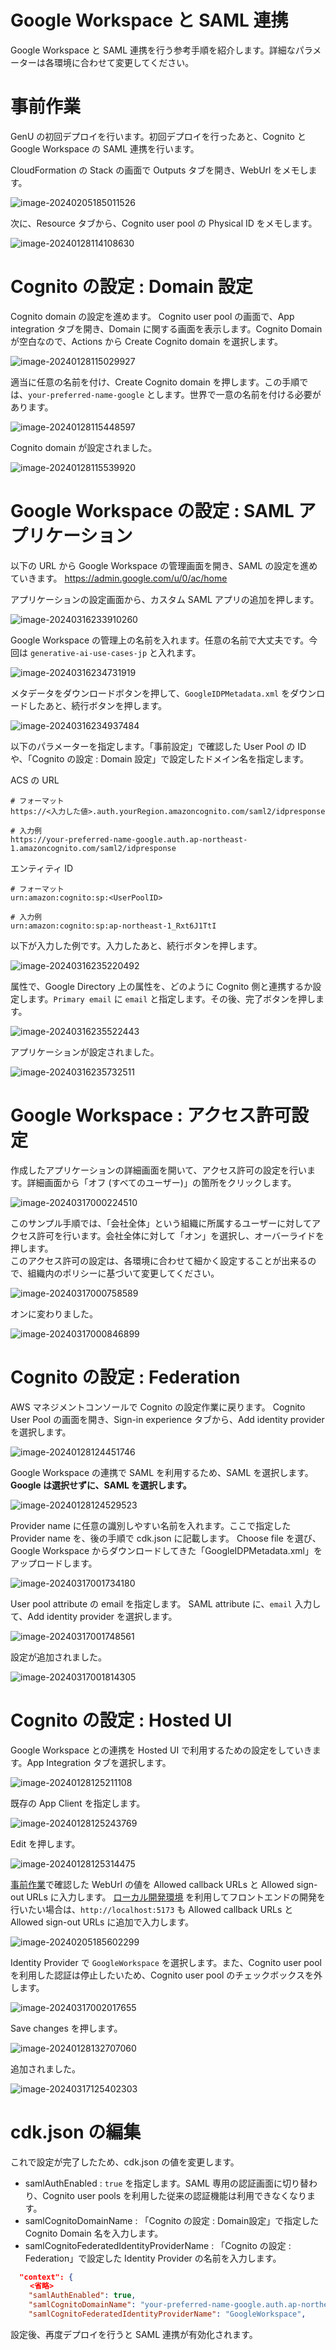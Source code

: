 # Google Workspace と SAML 連携
Google Workspace と SAML 連携を行う参考手順を紹介します。詳細なパラメーターは各環境に合わせて変更してください。

# 事前作業
GenU の初回デプロイを行います。初回デプロイを行ったあと、Cognito と Google Workspace の SAML 連携を行います。

CloudFormation の Stack の画面で Outputs タブを開き、WebUrl をメモします。

![image-20240205185011526](assets/SAML_WITH_GOOGLE_WORKSPACE/image-20240205185011526.png)

次に、Resource タブから、Cognito user pool の Physical ID をメモします。

![image-20240128114108630](assets/SAML_WITH_GOOGLE_WORKSPACE/image-20240317105731051.png)

# Cognito の設定 : Domain 設定
Cognito domain の設定を進めます。
Cognito user pool の画面で、App integration タブを開き、Domain に関する画面を表示します。Cognito Domain が空白なので、Actions から Create Cognito domain を選択します。

![image-20240128115029927](assets/SAML_WITH_ENTRA_ID/image-20240128115029927.png)

適当に任意の名前を付け、Create Cognito domain を押します。この手順では、`your-preferred-name-google` とします。世界で一意の名前を付ける必要があります。

![image-20240128115448597](assets/SAML_WITH_GOOGLE_WORKSPACE/image-20240316234530866.png)

Cognito domain が設定されました。

![image-20240128115539920](assets/SAML_WITH_GOOGLE_WORKSPACE/image-20240316234607065-1710645672447-1710645678992.png)

# Google Workspace の設定 : SAML アプリケーション

以下の URL から Google Workspace の管理画面を開き、SAML の設定を進めていきます。
https://admin.google.com/u/0/ac/home

アプリケーションの設定画面から、カスタム SAML アプリの追加を押します。

![image-20240316233910260](assets/SAML_WITH_GOOGLE_WORKSPACE/image-20240316233910260.png)

Google Workspace の管理上の名前を入れます。任意の名前で大丈夫です。今回は `generative-ai-use-cases-jp` と入れます。

![image-20240316234731919](assets/SAML_WITH_GOOGLE_WORKSPACE/image-20240316234731919.png)

メタデータをダウンロードボタンを押して、`GoogleIDPMetadata.xml` をダウンロードしたあと、続行ボタンを押します。

![image-20240316234937484](assets/SAML_WITH_GOOGLE_WORKSPACE/image-20240316234937484.png)

以下のパラメーターを指定します。「事前設定」で確認した User Pool の ID や、「Cognito の設定 : Domain 設定」で設定したドメイン名を指定します。

ACS の URL

```
# フォーマット
https://<入力した値>.auth.yourRegion.amazoncognito.com/saml2/idpresponse

# 入力例
https://your-preferred-name-google.auth.ap-northeast-1.amazoncognito.com/saml2/idpresponse
```

エンティティ ID

```
# フォーマット
urn:amazon:cognito:sp:<UserPoolID>

# 入力例
urn:amazon:cognito:sp:ap-northeast-1_Rxt6J1TtI
```

以下が入力した例です。入力したあと、続行ボタンを押します。

![image-20240316235220492](assets/SAML_WITH_GOOGLE_WORKSPACE/image-20240316235220492.png)

属性で、Google Directory 上の属性を、どのように Cognito 側と連携するか設定します。`Primary email` に `email` と指定します。その後、完了ボタンを押します。

![image-20240316235522443](assets/SAML_WITH_GOOGLE_WORKSPACE/image-20240316235522443.png)

アプリケーションが設定されました。

![image-20240316235732511](assets/SAML_WITH_GOOGLE_WORKSPACE/image-20240316235732511.png)

# Google Workspace : アクセス許可設定

作成したアプリケーションの詳細画面を開いて、アクセス許可の設定を行います。詳細画面から「オフ (すべてのユーザー)」の箇所をクリックします。

![image-20240317000224510](assets/SAML_WITH_GOOGLE_WORKSPACE/image-20240317000224510.png)

このサンプル手順では、「会社全体」という組織に所属するユーザーに対してアクセス許可を行います。会社全体に対して「オン」を選択し、オーバーライドを押します。  
このアクセス許可の設定は、各環境に合わせて細かく設定することが出来るので、組織内のポリシーに基づいて変更してください。

![image-20240317000758589](assets/SAML_WITH_GOOGLE_WORKSPACE/image-20240317000758589.png)

オンに変わりました。

![image-20240317000846899](assets/SAML_WITH_GOOGLE_WORKSPACE/image-20240317000846899.png)

# Cognito の設定 : Federation

AWS マネジメントコンソールで Cognito の設定作業に戻ります。
Cognito User Pool の画面を開き、Sign-in experience タブから、Add identity provider を選択します。

![image-20240128124451746](assets/SAML_WITH_ENTRA_ID/image-20240128124451746.png)



Google Workspace の連携で SAML を利用するため、SAML を選択します。**Google は選択せずに、SAML を選択します。**

![image-20240128124529523](assets/SAML_WITH_ENTRA_ID/image-20240128124529523.png)



Provider name に任意の識別しやすい名前を入れます。ここで指定した Provider name を、後の手順で cdk.json に記載します。
Choose file を選び、Google Workspace からダウンロードしてきた「GoogleIDPMetadata.xml」をアップロードします。

![image-20240317001734180](assets/SAML_WITH_GOOGLE_WORKSPACE/image-20240317001734180.png)


User pool attribute の email を指定します。
SAML attribute に、`email` 入力して、Add identity provider を選択します。

![image-20240317001748561](assets/SAML_WITH_GOOGLE_WORKSPACE/image-20240317001748561.png)



設定が追加されました。

![image-20240317001814305](assets/SAML_WITH_GOOGLE_WORKSPACE/image-20240317001814305.png)



# Cognito の設定 : Hosted UI

Google Workspace との連携を Hosted UI で利用するための設定をしていきます。App Integration タブを選択します。

![image-20240128125211108](assets/SAML_WITH_ENTRA_ID/image-20240128125211108.png)



既存の App Client を指定します。

![image-20240128125243769](assets/SAML_WITH_ENTRA_ID/image-20240128125243769.png)



Edit を押します。

![image-20240128125314475](assets/SAML_WITH_ENTRA_ID/image-20240128125314475.png)


[事前作業](#事前作業)で確認した WebUrl の値を Allowed callback URLs と Allowed sign-out URLs に入力します。
[ローカル開発環境](./DEVELOPMENT.md) を利用してフロントエンドの開発を行いたい場合は、`http://localhost:5173` も Allowed callback URLs と Allowed sign-out URLs に追加で入力します。


![image-20240205185602299](assets/SAML_WITH_ENTRA_ID/image-20240205185602299.png)


Identity Provider で `GoogleWorkspace` を選択します。また、Cognito user pool を利用した認証は停止したいため、Cognito user pool のチェックボックスを外します。

![image-20240317002017655](assets/SAML_WITH_GOOGLE_WORKSPACE/image-20240317002017655.png)


Save  changes を押します。

![image-20240128132707060](assets/SAML_WITH_ENTRA_ID/image-20240128132707060.png)



追加されました。

![image-20240317125402303](assets/SAML_WITH_GOOGLE_WORKSPACE/image-20240317125402303.png)

# cdk.json の編集

これで設定が完了したため、cdk.json の値を変更します。

- samlAuthEnabled : `true` を指定します。SAML 専用の認証画面に切り替わり、Cognito user pools を利用した従来の認証機能は利用できなくなります。
- samlCognitoDomainName : 「Cognito の設定 : Domain設定」で指定した Cognito Domain 名を入力します。
- samlCognitoFederatedIdentityProviderName : 「Cognito の設定 : Federation」で設定した Identity Provider の名前を入力します。


```json
  "context": {
　　 <省略>
    "samlAuthEnabled": true,
    "samlCognitoDomainName": "your-preferred-name-google.auth.ap-northeast-1.amazoncognito.com",
    "samlCognitoFederatedIdentityProviderName": "GoogleWorkspace",
```

設定後、再度デプロイを行うと SAML 連携が有効化されます。
